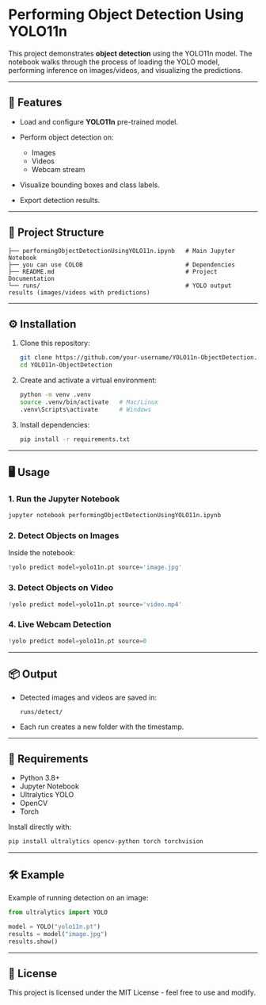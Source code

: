 # Performing Object Detection Using YOLO11n

This project demonstrates **object detection** using the YOLO11n model. The notebook walks through the process of loading the YOLO model, performing inference on images/videos, and visualizing the predictions.

---

## 🚀 Features

* Load and configure **YOLO11n** pre-trained model.
* Perform object detection on:

  * Images
  * Videos
  * Webcam stream
* Visualize bounding boxes and class labels.
* Export detection results.

---

## 📂 Project Structure

```
├── performingObjectDetectionUsingYOLO11n.ipynb   # Main Jupyter Notebook
├── you can use COLOB                             # Dependencies
├── README.md                                     # Project Documentation
└── runs/                                         # YOLO output results (images/videos with predictions)
```

---

## ⚙️ Installation

1. Clone this repository:

   ```bash
   git clone https://github.com/your-username/YOLO11n-ObjectDetection.git
   cd YOLO11n-ObjectDetection
   ```

2. Create and activate a virtual environment:

   ```bash
   python -m venv .venv
   source .venv/bin/activate   # Mac/Linux
   .venv\Scripts\activate      # Windows
   ```

3. Install dependencies:

   ```bash
   pip install -r requirements.txt
   ```

---

## 🖥️ Usage

### 1. Run the Jupyter Notebook

```bash
jupyter notebook performingObjectDetectionUsingYOLO11n.ipynb
```

### 2. Detect Objects on Images

Inside the notebook:

```python
!yolo predict model=yolo11n.pt source='image.jpg'
```

### 3. Detect Objects on Video

```python
!yolo predict model=yolo11n.pt source='video.mp4'
```

### 4. Live Webcam Detection

```python
!yolo predict model=yolo11n.pt source=0
```

---

## 📦 Output

* Detected images and videos are saved in:

  ```
  runs/detect/
  ```
* Each run creates a new folder with the timestamp.

---

## 📌 Requirements

* Python 3.8+
* Jupyter Notebook
* Ultralytics YOLO
* OpenCV
* Torch

Install directly with:

```bash
pip install ultralytics opencv-python torch torchvision
```

---

## 🛠 Example

Example of running detection on an image:

```python
from ultralytics import YOLO

model = YOLO("yolo11n.pt")
results = model("image.jpg")
results.show()
```

---

## 📄 License

This project is licensed under the MIT License - feel free to use and modify.
